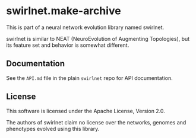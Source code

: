 # swirlnet.make-archive

This is part of a neural network evolution library named swirlnet.

swirlnet is similar to NEAT (NeuroEvolution of Augmenting Topologies), but its
feature set and behavior is somewhat different.

## Documentation

See the `API.md` file in the plain `swirlnet` repo for API documentation.

## License

This software is licensed under the Apache License, Version 2.0.

The authors of swirlnet claim no license over the networks, genomes and
phenotypes evolved using this library.

